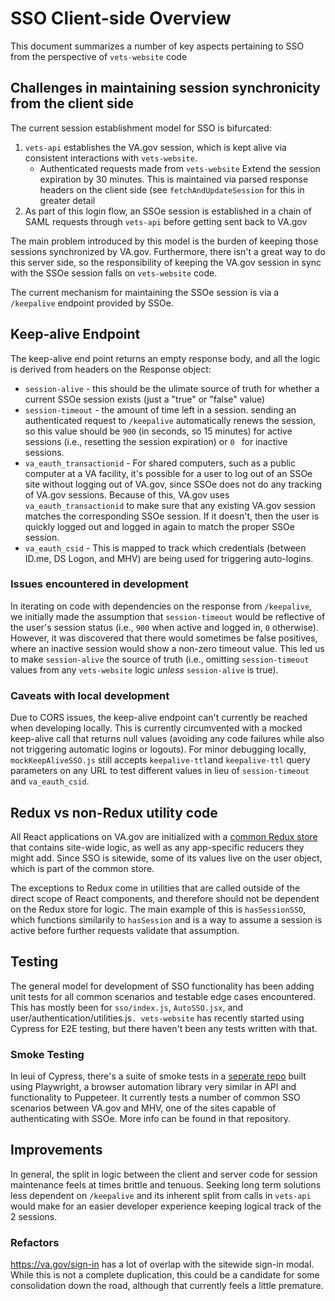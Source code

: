 # SSO Client-side Overview

This document summarizes a number of key aspects pertaining to SSO from the perspective of `vets-website` code

## Challenges in maintaining session synchronicity from the client side

The current session establishment model for SSO is bifurcated:

1. `vets-api` establishes the VA.gov session, which is kept alive via consistent interactions with `vets-website`.
   * Authenticated requests made from `vets-website` Extend the session expiration by 30 minutes. This is maintained via parsed response headers on the client side (see `fetchAndUpdateSession` for this in greater detail
2. As part of this login flow, an SSOe session is established in a chain of SAML requests through `vets-api` before getting sent back to VA.gov

The main problem introduced by this model is the burden of keeping those sessions synchronized by VA.gov. Furthermore, there isn't a great way to do this server side, so the responsibility of keeping the VA.gov session in sync with the SSOe session falls on `vets-website` code. 

The current mechanism for maintaining the SSOe session is via a `/keepalive` endpoint provided by SSOe.



## Keep-alive Endpoint

The keep-alive end point returns an empty response body, and all the logic is derived from headers on the Response object:

* `session-alive` - this should be the ulimate source of truth for whether a current SSOe session exists (just a "true" or "false" value)
* `session-timeout` - the amount of time left in a session. sending an authenticated request to `/keepalive` automatically renews the session, so this value should be `900` (in seconds, so 15 minutes) for active sessions (i.e., resetting the session expiration) or `0 ` for inactive sessions.
* `va_eauth_transactionid` - For shared computers, such as a public computer at a VA facility, it's possible for a user to log out of an SSOe site without logging out of VA.gov, since SSOe does not do any tracking of VA.gov sessions. Because of this, VA.gov uses `va_eauth_transactionid` to make sure that any existing VA.gov session matches the corresponding SSOe session. If it doesn't, then the user is quickly logged out and logged in again to match the proper SSOe session.
* `va_eauth_csid`  - This is mapped to track which credentials (between ID.me, DS Logon, and MHV) are being used for triggering auto-logins.



### Issues encountered in development

In iterating on code with dependencies on the response from `/keepalive`, we initially made the assumption that `session-timeout` would be reflective of the user's session status (i.e., `900` when active and logged in, `0` otherwise). However, it was discovered that there would sometimes be false positives, where an inactive session would show a non-zero timeout value. This led us to make `session-alive` the source of truth (i.e., omitting `session-timeout` values from any `vets-website` logic *unless* `session-alive` is true).

### Caveats with local development

Due to CORS issues, the keep-alive endpoint can't currently be reached when developing locally. This is currently circumvented with a mocked keep-alive call that returns null values (avoiding any code failures while also not triggering automatic logins or logouts). For minor debugging locally, `mockKeepAliveSSO.js`  still accepts `keepalive-ttl`and `keepalive-ttl` query parameters on any URL to test different values in lieu of `session-timeout` and `va_eauth_csid`.



## Redux vs non-Redux utility code

All React applications on VA.gov are initialized with a [common Redux store](https://github.com/department-of-veterans-affairs/vets-website/blob/master/src/platform/startup/store.js) that contains site-wide logic, as well as any app-specific reducers they might add. Since SSO is sitewide, some of its values live on the user object, which is part of the common store.

The exceptions to Redux come in utilities that are called outside of the direct scope of React components, and therefore should not be dependent on the Redux store for logic. The main example of this is `hasSessionSSO`, which functions similarily to `hasSession` and is a way to assume a session is active before further requests validate that assumption.



## Testing

The general model for development of SSO functionality has been adding unit tests for all common scenarios and testable edge cases encountered. This has mostly been for  `sso/index.js`, `AutoSSO.jsx`, and user/authentication/utilities.js`. vets-website` has recently started using Cypress for E2E testing, but there haven't been any tests written with that.



### Smoke Testing

In leui of Cypress, there's a suite of smoke tests in a [seperate repo](https://github.com/department-of-veterans-affairs/va.gov-sso-smoke-tests) built using Playwright, a browser automation library very similar in API and functionality to Puppeteer. It currently tests a number of common SSO scenarios between VA.gov and MHV, one of the sites capable of authenticating with SSOe. More info can be found in that repository.



## Improvements

In general, the split in logic between the client and server code for session maintenance feels at times brittle and tenuous. Seeking long term solutions less dependent on `/keepalive` and its inherent split from calls in `vets-api` would make for an easier developer experience keeping logical track of the 2 sessions.



### Refactors

https://va.gov/sign-in has a lot of overlap with the sitewide sign-in modal. While this is not a complete duplication, this could be a candidate for some consolidation down the road, although that currently feels a little premature.
